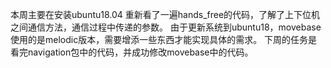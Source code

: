 本周主要在安装ubuntu18.04
重新看了一遍hands_free的代码，了解了上下位机之间通信方法，通信过程中传递的参数。
由于更新系统到ubuntu18，movebase使用的是melodic版本，需要增添一些东西才能实现具体的需求。
下周的任务是看完navigation包中的代码，并成功修改movebase中的代码。
